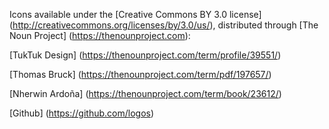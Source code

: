Icons available under the [Creative Commons BY 3.0 license] (http://creativecommons.org/licenses/by/3.0/us/), distributed through [The Noun Project] (https://thenounproject.com):

[TukTuk Design] (https://thenounproject.com/term/profile/39551/)

[Thomas Bruck] (https://thenounproject.com/term/pdf/197657/)

[Nherwin Ardoña] (https://thenounproject.com/term/book/23612/)

[Github] (https://github.com/logos)